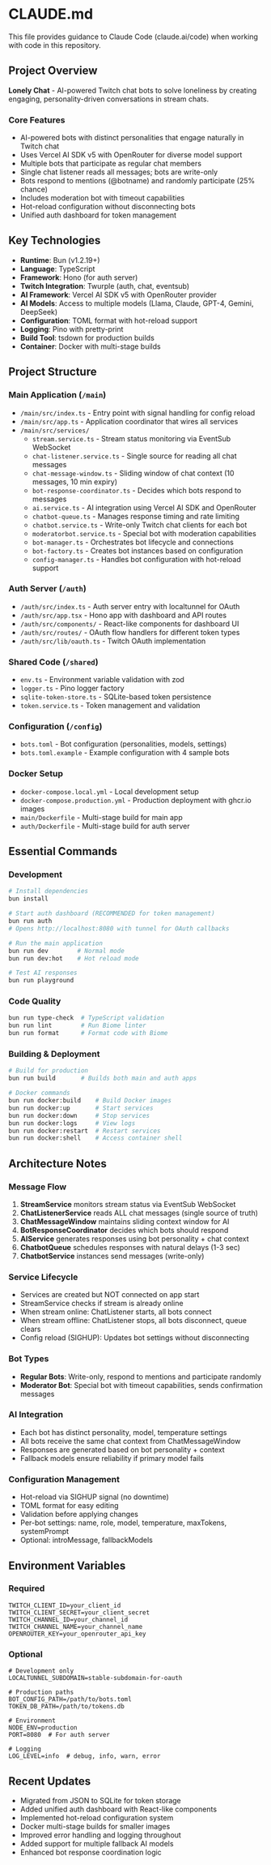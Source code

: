 # CLAUDE.md

This file provides guidance to Claude Code (claude.ai/code) when working with code in this repository.

## Project Overview

**Lonely Chat** - AI-powered Twitch chat bots to solve loneliness by creating engaging, personality-driven conversations in stream chats.

### Core Features
- AI-powered bots with distinct personalities that engage naturally in Twitch chat
- Uses Vercel AI SDK v5 with OpenRouter for diverse model support
- Multiple bots that participate as regular chat members
- Single chat listener reads all messages; bots are write-only
- Bots respond to mentions (@botname) and randomly participate (25% chance)
- Includes moderation bot with timeout capabilities
- Hot-reload configuration without disconnecting bots
- Unified auth dashboard for token management

## Key Technologies

- **Runtime**: Bun (v1.2.19+)
- **Language**: TypeScript
- **Framework**: Hono (for auth server)
- **Twitch Integration**: Twurple (auth, chat, eventsub)
- **AI Framework**: Vercel AI SDK v5 with OpenRouter provider
- **AI Models**: Access to multiple models (Llama, Claude, GPT-4, Gemini, DeepSeek)
- **Configuration**: TOML format with hot-reload support
- **Logging**: Pino with pretty-print
- **Build Tool**: tsdown for production builds
- **Container**: Docker with multi-stage builds

## Project Structure

### Main Application (`/main`)
- `/main/src/index.ts` - Entry point with signal handling for config reload
- `/main/src/app.ts` - Application coordinator that wires all services
- `/main/src/services/`
  - `stream.service.ts` - Stream status monitoring via EventSub WebSocket
  - `chat-listener.service.ts` - Single source for reading all chat messages
  - `chat-message-window.ts` - Sliding window of chat context (10 messages, 10 min expiry)
  - `bot-response-coordinator.ts` - Decides which bots respond to messages
  - `ai.service.ts` - AI integration using Vercel AI SDK and OpenRouter
  - `chatbot-queue.ts` - Manages response timing and rate limiting
  - `chatbot.service.ts` - Write-only Twitch chat clients for each bot
  - `moderatorbot.service.ts` - Special bot with moderation capabilities
  - `bot-manager.ts` - Orchestrates bot lifecycle and connections
  - `bot-factory.ts` - Creates bot instances based on configuration
  - `config-manager.ts` - Handles bot configuration with hot-reload support

### Auth Server (`/auth`)
- `/auth/src/index.ts` - Auth server entry with localtunnel for OAuth
- `/auth/src/app.tsx` - Hono app with dashboard and API routes
- `/auth/src/components/` - React-like components for dashboard UI
- `/auth/src/routes/` - OAuth flow handlers for different token types
- `/auth/src/lib/oauth.ts` - Twitch OAuth implementation

### Shared Code (`/shared`)
- `env.ts` - Environment variable validation with zod
- `logger.ts` - Pino logger factory
- `sqlite-token-store.ts` - SQLite-based token persistence
- `token.service.ts` - Token management and validation

### Configuration (`/config`)
- `bots.toml` - Bot configuration (personalities, models, settings)
- `bots.toml.example` - Example configuration with 4 sample bots

### Docker Setup
- `docker-compose.local.yml` - Local development setup
- `docker-compose.production.yml` - Production deployment with ghcr.io images
- `main/Dockerfile` - Multi-stage build for main app
- `auth/Dockerfile` - Multi-stage build for auth server

## Essential Commands

### Development

```bash
# Install dependencies
bun install

# Start auth dashboard (RECOMMENDED for token management)
bun run auth
# Opens http://localhost:8080 with tunnel for OAuth callbacks

# Run the main application
bun run dev        # Normal mode
bun run dev:hot    # Hot reload mode

# Test AI responses
bun run playground
```

### Code Quality

```bash
bun run type-check  # TypeScript validation
bun run lint        # Run Biome linter
bun run format      # Format code with Biome
```

### Building & Deployment

```bash
# Build for production
bun run build       # Builds both main and auth apps

# Docker commands
bun run docker:build    # Build Docker images
bun run docker:up       # Start services
bun run docker:down     # Stop services
bun run docker:logs     # View logs
bun run docker:restart  # Restart services
bun run docker:shell    # Access container shell
```

## Architecture Notes

### Message Flow

1. **StreamService** monitors stream status via EventSub WebSocket
2. **ChatListenerService** reads ALL chat messages (single source of truth)
3. **ChatMessageWindow** maintains sliding context window for AI
4. **BotResponseCoordinator** decides which bots should respond
5. **AIService** generates responses using bot personality + chat context
6. **ChatbotQueue** schedules responses with natural delays (1-3 sec)
7. **ChatbotService** instances send messages (write-only)

### Service Lifecycle

- Services are created but NOT connected on app start
- StreamService checks if stream is already online
- When stream online: ChatListener starts, all bots connect
- When stream offline: ChatListener stops, all bots disconnect, queue clears
- Config reload (SIGHUP): Updates bot settings without disconnecting

### Bot Types

- **Regular Bots**: Write-only, respond to mentions and participate randomly
- **Moderator Bot**: Special bot with timeout capabilities, sends confirmation messages

### AI Integration

- Each bot has distinct personality, model, temperature settings
- All bots receive the same chat context from ChatMessageWindow
- Responses are generated based on bot personality + context
- Fallback models ensure reliability if primary model fails

### Configuration Management

- Hot-reload via SIGHUP signal (no downtime)
- TOML format for easy editing
- Validation before applying changes
- Per-bot settings: name, role, model, temperature, maxTokens, systemPrompt
- Optional: introMessage, fallbackModels

## Environment Variables

### Required
```
TWITCH_CLIENT_ID=your_client_id
TWITCH_CLIENT_SECRET=your_client_secret
TWITCH_CHANNEL_ID=your_channel_id
TWITCH_CHANNEL_NAME=your_channel_name
OPENROUTER_KEY=your_openrouter_api_key
```

### Optional
```
# Development only
LOCALTUNNEL_SUBDOMAIN=stable-subdomain-for-oauth

# Production paths
BOT_CONFIG_PATH=/path/to/bots.toml
TOKEN_DB_PATH=/path/to/tokens.db

# Environment
NODE_ENV=production
PORT=8080  # For auth server

# Logging
LOG_LEVEL=info  # debug, info, warn, error
```

## Recent Updates

- Migrated from JSON to SQLite for token storage
- Added unified auth dashboard with React-like components
- Implemented hot-reload configuration system
- Docker multi-stage builds for smaller images
- Improved error handling and logging throughout
- Added support for multiple fallback AI models
- Enhanced bot response coordination logic